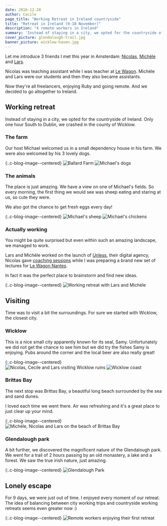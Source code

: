 ```yaml
---
date: 2016-12-20
author: Cecile
page_title: "Working Retreat in Ireland countryside"
title: "Retreat in Ireland (9-18 November)"
description: "4 remote workers in Ireland"
summary: 'Instead of staying in a city, we opted for the countryside of Ireland. Only one hour South to Dublin, we crashed in the county of Wicklow.'
cover_picture: glendalough-trail.jpg
banner_picture: wicklow-haven.jpg
---
```


Let me introduce 3 friends I met this year in Amsterdam: [Nicolas](https://twitter.com/n_filzi), [Michèle](https://twitter.com/MicheledeBruyn) and [Lars](https://github.com/datene).

Nicolas was teaching assistant while I was teacher at [Le Wagon](https://www.lewagon.com/). Michèle and Lars were our students and then they also became assistants.

Now they're all freelancers, enjoying Ruby and going remote. And we decided to go altogether to Ireland.

## Working retreat

Instead of staying in a city, we opted for the countryside of Ireland. Only one hour South to Dublin, we crashed in the county of Wicklow.

### The farm

Our host Michael welcomed us in a small dependency house in his farm. We were also welcomed by his 3 lovely dogs.

{:.c-blog-image--centered}
![Ballard Farm](/assets/images/blog/articles/2016-12-20-ireland/farm.jpg)
![Michael's dogs](/assets/images/blog/articles/2016-12-20-ireland/dogs.jpg)

### The animals

The place is just amazing. We have a view on one of Michael's fields. So every morning, the first thing we would see was sheep eating and staring at us, so cute they were.

We also got the chance to get fresh eggs every day!

{:.c-blog-image--centered}
![Michael's sheep](/assets/images/blog/articles/2016-12-20-ireland/sheep.jpg)
![Michael's chickens](/assets/images/blog/articles/2016-12-20-ireland/chickens.jpg)

### Actually working

You might be quite surprised but even within such an amazing landscape, we managed to work.

Lars and Michèle worked on the launch of [Unless](http://unless.io/), their digital agency, Nicolas gave [coaching sessions](http://www.withsquad.com/) while I was preparing a brand new set of lectures for [Le Wagon Nantes](https://www.lewagon.com/nantes).

In fact it was the perfect place to brainstorm and find new ideas.

{:.c-blog-image--centered}
![Working retreat with Lars and Michèle](/assets/images/blog/articles/2016-12-20-ireland/working.jpg)

## Visiting

Time was to visit a bit the surroundings. For sure we started with Wicklow, the closest city.

### Wicklow

This is a nice small city apparently known for its seal, Samy. Unfortunately we did not get the chance to see him but we did try the fishes Samy is enjoying. Pubs around the corner and the local beer are also really great!

{:.c-blog-image--centered}
![Nicolas, Cecile and Lars visiting Wicklow ruins](/assets/images/blog/articles/2016-12-20-ireland/wicklow-walk.jpg)
![Wicklow coast](/assets/images/blog/articles/2016-12-20-ireland/wicklow-coast.jpg)

### Brittas Bay

The next stop was Brittas Bay, a beautiful long beach surrounded by the sea and sand dunes.

I loved each time we went there. Air was refreshing and it's a great place to just clear up your mind.

{:.c-blog-image--centered}
![Michèle, Nicolas and Lars on the beach of Brittas Bay](/assets/images/blog/articles/2016-12-20-ireland/brittas-bay.jpg)

### Glendalough park

A bit further, we discovered the magnificent nature of the Glendalough park. We went for a trail of 2 hours passing by an old monastery, a lake and a forest. We saw the true irish nature, just amazing.

{:.c-blog-image--centered}
![Glendalough Park](/assets/images/blog/articles/2016-12-20-ireland/glendalough-park.jpg)

## Lonely escape

For 9 days, we were just out of time. I enjoyed every moment of our retreat. The idea of balancing between city working trips and countryside working retreats seems even greater now :)

{:.c-blog-image--centered}
![Remote workers enjoying their first retreat](/assets/images/blog/articles/2016-12-20-ireland/remote-workers.jpg)
